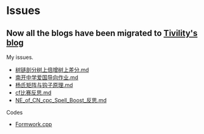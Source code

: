 # Issues
## Now all the blogs have been migrated to [Tivility's blog](https://tivility.github.io)

My issues.
* [树链剖分树上倍增树上差分.md](https://github.com/Tivility/Issues/blob/master/Articles/%E6%A0%91%E9%93%BE%E5%89%96%E5%88%86%E6%A0%91%E4%B8%8A%E5%80%8D%E5%A2%9E%E6%A0%91%E4%B8%8A%E5%B7%AE%E5%88%86.md)
* [南开中学爱国导向作业.md](https://github.com/Tivility/Issues/blob/master/Articles/%E7%88%B1%E5%9B%BD%E5%BF%85%E5%85%88%E5%90%88%E7%BE%A4.md)
* [杨氏矩阵与钩子原理.md](https://github.com/Tivility/Issues/blob/master/Articles/%E6%9D%A8%E6%B0%8F%E7%9F%A9%E9%98%B5%E4%B8%8E%E9%92%A9%E5%AD%90%E5%AE%9A%E7%90%86.md)
* [cf比赛反思.md](https://github.com/Tivility/Issues/blob/master/Articles/CF_R480%E5%8F%8D%E6%80%9D.md)  
* [NE_of_CN_cpc_Spell_Boost_反思.md](https://github.com/Tivility/Issues/blob/master/Articles/NE_of_CN_cpc_Spell_Boost_%E5%8F%8D%E6%80%9D.md)

Codes
* [Formwork.cpp](https://github.com/Tivility/Issues/blob/master/Codes/formwork_tif.cpp)
